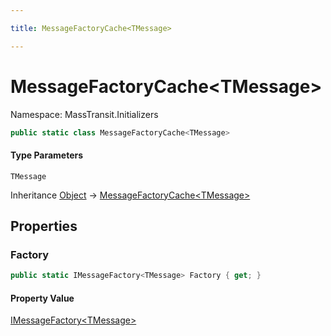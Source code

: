 ```yaml
---

title: MessageFactoryCache<TMessage>

---
```


# MessageFactoryCache\<TMessage\>

Namespace: MassTransit.Initializers

```csharp
public static class MessageFactoryCache<TMessage>
```

#### Type Parameters

`TMessage`<br/>

Inheritance [Object](https://learn.microsoft.com/en-us/dotnet/api/system.object) → [MessageFactoryCache\<TMessage\>](../masstransit-initializers/messagefactorycache-1)

## Properties

### **Factory**

```csharp
public static IMessageFactory<TMessage> Factory { get; }
```

#### Property Value

[IMessageFactory\<TMessage\>](../masstransit-initializers/imessagefactory-1)<br/>
